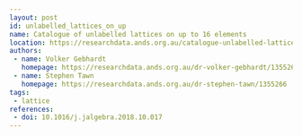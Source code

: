 ```yaml
---
layout: post
id: unlabelled_lattices_on_up
name: Catalogue of unlabelled lattices on up to 16 elements
location: https://researchdata.ands.org.au/catalogue-unlabelled-lattices-16-elements/1355270
authors:
 - name: Volker Gebhardt
   homepage: https://researchdata.ands.org.au/dr-volker-gebhardt/1355262
 - name: Stephen Tawn
   homepage: https://researchdata.ands.org.au/dr-stephen-tawn/1355266
tags:
 - lattice
references:
 - doi: 10.1016/j.jalgebra.2018.10.017
---
```


